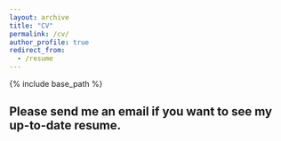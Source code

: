 ```yaml
---
layout: archive
title: "CV"
permalink: /cv/
author_profile: true
redirect_from:
  - /resume
---
```


{% include base_path %}

## Please send me an email if you want to see my up-to-date resume.  ##

